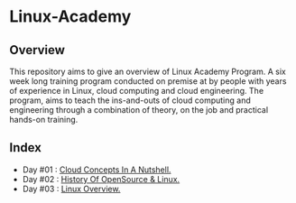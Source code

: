 # Linux-Academy
## Overview 
This repository aims to give an overview of Linux Academy Program. A six week long training program conducted on premise at by people with years of experience in Linux, cloud computing and cloud engineering.  The program, aims to teach the ins-and-outs of cloud computing and engineering through a combination of theory, on the job and practical hands-on training. 

## Index 
* Day #01 : [Cloud Concepts In A Nutshell.](https://github.com/mhumair/linux-academy/tree/master/day_0)
* Day #02 : [History Of OpenSource & Linux.](https://github.com/mhumair/linux-academy/tree/master/day_1)
* Day #03 : [Linux Overview.](https://github.com/mhumair/linux-academy/tree/master/day_2)
